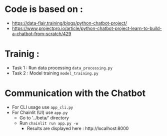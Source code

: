 # Code is based on :
- https://data-flair.training/blogs/python-chatbot-project/
- https://www.projectpro.io/article/python-chatbot-project-learn-to-build-a-chatbot-from-scratch/429

# Trainig : 
- Task 1 : Run data processing ```data_processing.py```
- Task 2 : Model training ```model_training.py```

# Communication with the Chatbot
- For CLI usage use ```app_cli.py```
- For Chainlit (UI) use ```app.py```
  - Go to '../beta/' directory
  - Run ```chainlit run app.py -w```
      - Results are displayed here : http://localhost:8000

